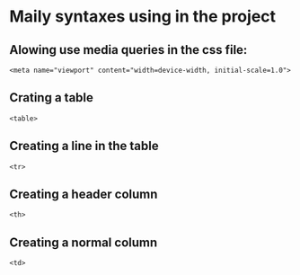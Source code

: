 # Maily syntaxes using in the project

## Alowing use media queries in the css file:
```
<meta name="viewport" content="width=device-width, initial-scale=1.0">
```
## Crating a table
```
<table>
```
## Creating a line in the table
```
<tr>
```
## Creating a header column
```
<th>
```
## Creating a normal column
```
<td>
```

